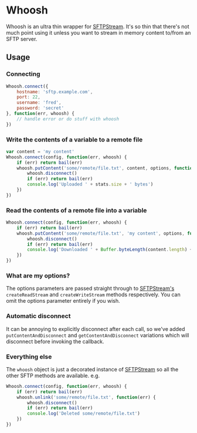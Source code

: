# Whoosh

Whoosh is an ultra thin wrapper for [SFTPStream](https://github.com/mscdex/ssh2-streams/blob/master/SFTPStream.md). It's so thin that there's not much point using it unless you want to stream in memory content to/from an SFTP server.

## Usage

### Connecting
```js
Whoosh.connect({
    hostname: 'sftp.example.com',
    port: 22,
    username: 'fred',
    password: 'secret'
}, function(err, whoosh) {
    // handle error or do stuff with whoosh
})
```

### Write the contents of a variable to a remote file
```js
var content = 'my content'
Whoosh.connect(config, function(err, whoosh) {
    if (err) return bail(err)
    whoosh.putContent('some/remote/file.txt', content, options, function(err, stats) {
        whoosh.disconnect()
        if (err) return bail(err)
        console.log('Uploaded ' + stats.size + ' bytes')
    })
})
```

### Read the contents of a remote file into a variable
```js
Whoosh.connect(config, function(err, whoosh) {
    if (err) return bail(err)
    whoosh.putContent('some/remote/file.txt', 'my content', options, function(err, content) {
        whoosh.disconnect()
        if (err) return bail(err)
        console.log('Downloaded ' + Buffer.byteLength(content.length) + ' bytes')
    })
})
```
### What are my options?
The options parameters are passed straight through to [SFTPStream's](https://github.com/mscdex/ssh2-streams/blob/master/SFTPStream.md) ```createReadStream``` and ```createWriteStream``` methods respectively. You can omit the options parameter entirely if you wish.

### Automatic disconnect
It can be annoying to explicitly disconnect after each call, so we've added ```putContentAndDisconnect``` and ```getContentAndDisconnect``` variations which will disconnect before invoking the callback.

### Everything else

The ```whoosh``` object is just a decorated instance of [SFTPStream](https://github.com/mscdex/ssh2-streams/blob/master/SFTPStream.md) so all the other SFTP methods are available. e.g.
```js
Whoosh.connect(config, function(err, whoosh) {
    if (err) return bail(err)
    whoosh.unlink('some/remote/file.txt', function(err) {
        whoosh.disconnect()
        if (err) return bail(err)
        console.log('Deleted some/remote/file.txt')
    })
})
```



